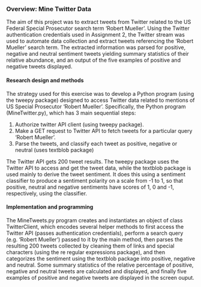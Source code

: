 ### Overview: Mine Twitter Data
The aim of this project was to extract tweets from Twitter related to the US Federal Special Prosecutor search term ‘Robert Mueller’. Using the Twitter authentication credentials used in Assignment 2, the Twitter stream was used to automate data collection and extract tweets referencing the ‘Robert Mueller’ search term. The extracted information was parsed for positive, negative and neutral sentiment tweets yielding summary statistics of their relative abundance, and an output of the five examples of positive and negative tweets displayed.

#### Research design and methods
The strategy used for this exercise was to develop a Python program (using the tweepy package) designed to access Twitter data related to mentions of US Special Prosecutor ‘Robert Mueller’. Specifically, the Python program (MineTwitter.py), which has 3 main sequential steps:

1. Authorize twitter API client (using tweepy package).
2. Make a GET request to Twitter API to fetch tweets for a particular query ‘Robert Mueller’.
3. Parse the tweets, and classify each tweet as positive, negative or neutral (uses textblob package)

The Twitter API gets 200 tweet results. The tweepy package uses the Twitter API to access and get the tweet data, while the textblob package is used mainly to derive the tweet sentiment. It does this using a sentiment classifier to produce a sentiment polarity on a scale from -1 to 1, so that positive, neutral and negative sentiments have scores of 1, 0 and -1, respectively, using the classifier.

#### Implementation and programming
The MineTweets.py program creates and instantiates an object of class TwitterClient, which encodes several helper methods to first access the Twitter API (passes authentication credentials), perform a search query (e.g. ‘Robert Mueller’) passed to it by the main method, then parses the resulting 200 tweets collected by cleaning them of links and special characters (using the re regular expressions package), and then categorizes the sentiment using the textblob package into positive, negative and neutral. Some summary statistics of the relative percentage of positive, negative and neutral tweets are calculated and displayed, and finally five examples of positive and negative tweets are displayed in the screen ouput.
